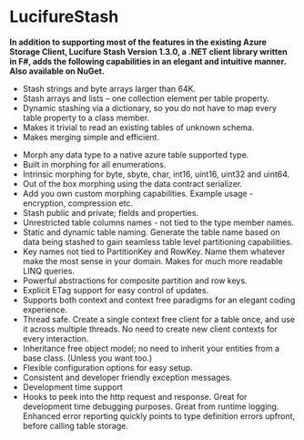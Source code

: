 # LucifureStash

**In addition to supporting most of the features in the existing Azure Storage Client, Lucifure Stash Version 1.3.0,  a .NET client library written in F#, adds the following capabilities in an elegant and intuitive manner. Also available on NuGet.**

* Stash strings and byte arrays larger than 64K.
* Stash arrays and lists – one collection element per table property.
* Dynamic stashing via a dictionary, so you do not have to map every table property to a class member.
 * Makes it trivial to read an existing tables of unknown schema.
 * Makes merging simple and efficient.   
- Morph any data type to a native azure table supported type.
- Built in morphing for all enumerations.
- Intrinsic morphing for byte, sbyte, char, int16, uint16, uint32 and uint64.
- Out of the box morphing using the data contract serializer.
- Add you own custom morphing capabilities. Example usage - encryption, compression etc.
- Stash public and private; fields and properties.  
- Unrestricted table columns names - not tied to the type member names.
- Static and dynamic table naming. Generate the table name based on data being stashed to gain seamless  table level partitioning capabilities.
- Key names not tied to PartitionKey and RowKey. Name them whatever make the most sense in your domain.  Makes for much more readable LINQ queries.
- Powerful abstractions for composite partition and row keys.  
- Explicit ETag support for easy control of updates.
- Supports both context and context free paradigms for an elegant coding experience. 
- Thread safe. Create a single context free client for a table once, and use it across multiple threads. No need to  create new client contexts for every interaction.
- Inheritance free object model; no need to inherit your entities from a base class. (Unless you want too.)
- Flexible configuration options for easy setup.
- Consistent and developer friendly exception messages.
- Development time support
- Hooks to peek into the http request and response. Great for development time debugging purposes.  Great from runtime logging. 
 Enhanced error reporting quickly points to type definition errors upfront, before calling table storage.
 
